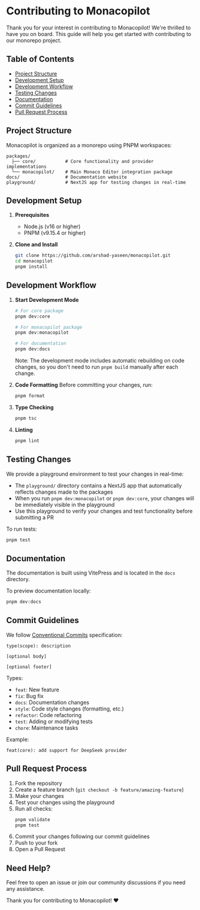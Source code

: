 # Contributing to Monacopilot

Thank you for your interest in contributing to Monacopilot! We're thrilled to have you on board. This guide will help you get started with contributing to our monorepo project.

## Table of Contents

- [Project Structure](#project-structure)
- [Development Setup](#development-setup)
- [Development Workflow](#development-workflow)
- [Testing Changes](#testing-changes)
- [Documentation](#documentation)
- [Commit Guidelines](#commit-guidelines)
- [Pull Request Process](#pull-request-process)

## Project Structure

Monacopilot is organized as a monorepo using PNPM workspaces:

```
packages/
  ├── core/           # Core functionality and provider implementations
  └── monacopilot/    # Main Monaco Editor integration package
docs/                 # Documentation website
playground/           # NextJS app for testing changes in real-time
```

## Development Setup

1. **Prerequisites**

    - Node.js (v16 or higher)
    - PNPM (v9.15.4 or higher)

2. **Clone and Install**

    ```bash
    git clone https://github.com/arshad-yaseen/monacopilot.git
    cd monacopilot
    pnpm install
    ```

## Development Workflow

1. **Start Development Mode**

    ```bash
    # For core package
    pnpm dev:core

    # For monacopilot package
    pnpm dev:monacopilot

    # For documentation
    pnpm dev:docs
    ```

    Note: The development mode includes automatic rebuilding on code changes, so you don't need to run `pnpm build` manually after each change.

2. **Code Formatting**
   Before committing your changes, run:

    ```bash
    pnpm format
    ```

3. **Type Checking**

    ```bash
    pnpm tsc
    ```

4. **Linting**

    ```bash
    pnpm lint
    ```

## Testing Changes

We provide a playground environment to test your changes in real-time:

- The `playground/` directory contains a NextJS app that automatically reflects changes made to the packages
- When you run `pnpm dev:monacopilot` or `pnpm dev:core`, your changes will be immediately visible in the playground
- Use this playground to verify your changes and test functionality before submitting a PR

To run tests:

```bash
pnpm test
```

## Documentation

The documentation is built using VitePress and is located in the `docs` directory.

To preview documentation locally:

```bash
pnpm dev:docs
```

## Commit Guidelines

We follow [Conventional Commits](https://www.conventionalcommits.org/) specification:

```
type(scope): description

[optional body]

[optional footer]
```

Types:

- `feat`: New feature
- `fix`: Bug fix
- `docs`: Documentation changes
- `style`: Code style changes (formatting, etc.)
- `refactor`: Code refactoring
- `test`: Adding or modifying tests
- `chore`: Maintenance tasks

Example:

```
feat(core): add support for DeepSeek provider
```

## Pull Request Process

1. Fork the repository
2. Create a feature branch (`git checkout -b feature/amazing-feature`)
3. Make your changes
4. Test your changes using the playground
5. Run all checks:
    ```bash
    pnpm validate
    pnpm test
    ```
6. Commit your changes following our commit guidelines
7. Push to your fork
8. Open a Pull Request

## Need Help?

Feel free to open an issue or join our community discussions if you need any assistance.

Thank you for contributing to Monacopilot! ❤️

